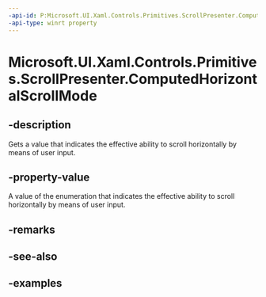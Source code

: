 ```yaml
---
-api-id: P:Microsoft.UI.Xaml.Controls.Primitives.ScrollPresenter.ComputedHorizontalScrollMode
-api-type: winrt property
---
```


# Microsoft.UI.Xaml.Controls.Primitives.ScrollPresenter.ComputedHorizontalScrollMode

<!--
public Microsoft.UI.Xaml.Controls.ScrollingScrollMode ComputedHorizontalScrollMode { get; }
-->


## -description

Gets a value that indicates the effective ability to scroll horizontally by means of user input.

## -property-value

A value of the enumeration that indicates the effective ability to scroll horizontally by means of user input.

## -remarks

## -see-also

## -examples


